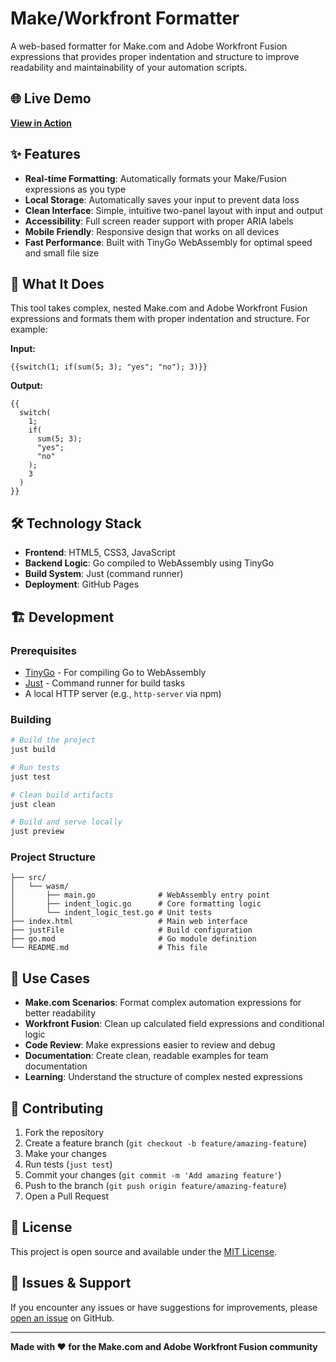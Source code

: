 # Make/Workfront Formatter

A web-based formatter for Make.com and Adobe Workfront Fusion expressions that provides proper indentation and structure to improve readability and maintainability of your automation scripts.

## 🌐 Live Demo

**[View in Action](https://jlentink.github.io/make-workfront-formatter/)**

## ✨ Features

- **Real-time Formatting**: Automatically formats your Make/Fusion expressions as you type
- **Local Storage**: Automatically saves your input to prevent data loss
- **Clean Interface**: Simple, intuitive two-panel layout with input and output
- **Accessibility**: Full screen reader support with proper ARIA labels
- **Mobile Friendly**: Responsive design that works on all devices
- **Fast Performance**: Built with TinyGo WebAssembly for optimal speed and small file size

## 🚀 What It Does

This tool takes complex, nested Make.com and Adobe Workfront Fusion expressions and formats them with proper indentation and structure. For example:

**Input:**
```
{{switch(1; if(sum(5; 3); "yes"; "no"); 3)}}
```

**Output:**
```
{{
  switch(
    1;
    if(
      sum(5; 3);
      "yes";
      "no"
    );
    3
  )
}}
```

## 🛠 Technology Stack

- **Frontend**: HTML5, CSS3, JavaScript
- **Backend Logic**: Go compiled to WebAssembly using TinyGo
- **Build System**: Just (command runner)
- **Deployment**: GitHub Pages

## 🏗 Development

### Prerequisites

- [TinyGo](https://tinygo.org/getting-started/install/) - For compiling Go to WebAssembly
- [Just](https://github.com/casey/just) - Command runner for build tasks
- A local HTTP server (e.g., `http-server` via npm)

### Building

```bash
# Build the project
just build

# Run tests
just test

# Clean build artifacts
just clean

# Build and serve locally
just preview
```

### Project Structure

```
├── src/
│   └── wasm/
│       ├── main.go              # WebAssembly entry point
│       ├── indent_logic.go      # Core formatting logic
│       └── indent_logic_test.go # Unit tests
├── index.html                   # Main web interface
├── justFile                     # Build configuration
├── go.mod                       # Go module definition
└── README.md                    # This file
```

## 🎯 Use Cases

- **Make.com Scenarios**: Format complex automation expressions for better readability
- **Workfront Fusion**: Clean up calculated field expressions and conditional logic
- **Code Review**: Make expressions easier to review and debug
- **Documentation**: Create clean, readable examples for team documentation
- **Learning**: Understand the structure of complex nested expressions

## 🤝 Contributing

1. Fork the repository
2. Create a feature branch (`git checkout -b feature/amazing-feature`)
3. Make your changes
4. Run tests (`just test`)
5. Commit your changes (`git commit -m 'Add amazing feature'`)
6. Push to the branch (`git push origin feature/amazing-feature`)
7. Open a Pull Request

## 📝 License

This project is open source and available under the [MIT License](LICENSE).

## 🐛 Issues & Support

If you encounter any issues or have suggestions for improvements, please [open an issue](https://github.com/jlentink/make-workfront-formatter/issues) on GitHub.

---

**Made with ❤️ for the Make.com and Adobe Workfront Fusion community**
